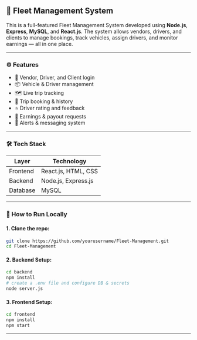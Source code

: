 ## 🚛 Fleet Management System

This is a full-featured Fleet Management System developed using **Node.js**, **Express**, **MySQL**, and **React.js**. The system allows vendors, drivers, and clients to manage bookings, track vehicles, assign drivers, and monitor earnings — all in one place.

---

### ⚙️ Features

* 🔐 Vendor, Driver, and Client login
* 📦 Vehicle & Driver management
* 🗺️ Live trip tracking
* 📅 Trip booking & history
* ⭐ Driver rating and feedback
* 🧾 Earnings & payout requests
* 📢 Alerts & messaging system

---

### 🛠️ Tech Stack

| Layer    | Technology              |
| -------- | ----------------------- |
| Frontend | React.js, HTML, CSS     |
| Backend  | Node.js, Express.js     |
| Database | MySQL                   |

---

### 🚀 How to Run Locally

#### 1. Clone the repo:

```bash
git clone https://github.com/yourusername/Fleet-Management.git
cd Fleet-Management
```

#### 2. Backend Setup:

```bash
cd backend
npm install
# create a .env file and configure DB & secrets
node server.js
```

#### 3. Frontend Setup:

```bash
cd frontend
npm install
npm start
```

---

